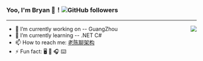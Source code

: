 
### Yoo, I'm Bryan 👋！![GitHub followers](https://img.shields.io/github/followers/flionay?style=social)
---
<a href="#">
<img align="right" src="https://github-readme-stats.vercel.app/api?username=Bryan-Cyf&hide=contribs,prs&count_private=true&show_icons=true&theme=flag-india">
</a>

- 🔭 I’m currently working on -- GuangZhou
- 🌱 I’m currently learning -- .NET C#
- 📫 How to reach me: [老陈聊架构](https://chenyuefeng.blog.csdn.net/)
- ⚡ Fun fact: 🖥️ 📱 🎧 ⌨️ 

